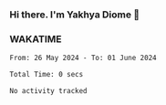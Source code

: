 ### Hi there. I'm Yakhya Diome 👋

### WAKATIME
<!--START_SECTION:waka-->

```txt
From: 26 May 2024 - To: 01 June 2024

Total Time: 0 secs

No activity tracked
```

<!--END_SECTION:waka-->
